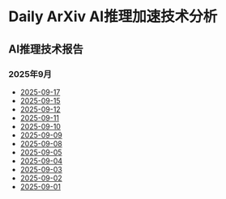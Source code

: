 ﻿# Daily ArXiv AI推理加速技术分析

## AI推理技术报告

### 2025年9月

<!-- REPORTS_START_2025_09 -->
- [2025-09-17](2025-09/09-17/ai_inference_report_20250924_103551.md)
- [2025-09-15](2025-09/09-15/ai_inference_report_20250923_121645.md)
- [2025-09-12](2025-09/09-12/ai_inference_report_20250916_182813.md)
- [2025-09-11](2025-09/09-11/ai_inference_report_20250916_165216.md)
- [2025-09-10](2025-09/09-10/ai_inference_report_20250916_161002.md)
- [2025-09-09](2025-09/09-09/ai_inference_report_20250911_193134.md)
- [2025-09-08](2025-09/09-08/ai_inference_report_20250910_194357.md)
- [2025-09-05](2025-09/09-05/ai_inference_report_20250910_170502.md)
- [2025-09-04](2025-09/09-04/ai_inference_report_20250910_155645.md)
- [2025-09-03](2025-09/09-03/ai_inference_report_20250910_145831.md)
- [2025-09-02](2025-09/09-02/ai_inference_report_20250905_185045.md)
- [2025-09-01](2025-09/09-01/ai_inference_report_20250904_103049.md)

<!-- REPORTS_END_2025_09 -->
